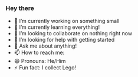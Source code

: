 ### Hey there 



- 🔭 I’m currently working on something small
- 🌱 I’m currently learning everything!
- 👯 I’m looking to collaborate on nothing right now
- 🤔 I’m looking for help with getting started
- 💬 Ask me about anything!
- 📫 How to reach me: 
- 😄 Pronouns: He/Him
- ⚡ Fun fact: I collect Lego!

